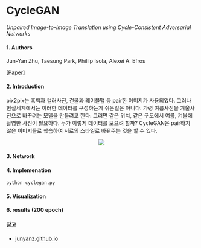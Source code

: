 ﻿# CycleGAN
*Unpaired Image-to-Image Translation using Cycle-Consistent Adversarial Networks*

#### 1. Authors

Jun-Yan Zhu, Taesung Park, Phillip Isola, Alexei A. Efros

[[Paper]](https://arxiv.org/abs/1703.10593)

#### 2. Introduction
pix2pix는 흑백과 컬러사진, 건물과 레이블맵 등 pair한 이미지가 사용되었다. 
그러나 현실세계에서는 이러한 데이터를 구성하는게 쉬운일은 아니다. 
가령 여름사진을 겨울사진으로 바꾸려는 모델을 만들려고 한다. 
그러면 같은 위치, 같은 구도에서 여름, 겨울에 촬영한 사진이 필요하다. 
누가 이렇게 데이터를 모으려 할까? 
CycleGAN은 pair하지 않은 이미지들로 학습하여 서로의 스타일로 바꿔주는 것을 할 수 있다.

<p align="center">
    <img src="https://junyanz.github.io/CycleGAN/images/teaser_high_res.jpg">
</p>

#### 3. Network

#### 4. Implemenation
```
python cyclegan.py
```

#### 5. Visualization

#### 6. results (200 epoch)

#### 참고
- [junyanz.github.io](https://junyanz.github.io/CycleGAN/)
